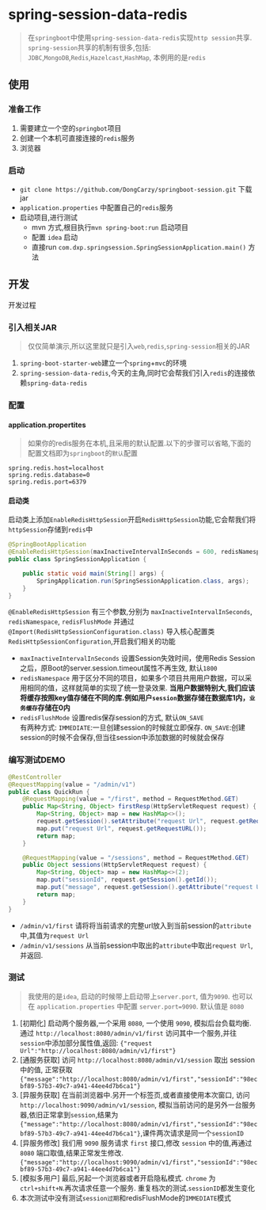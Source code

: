 # spring-session-data-redis

> 在`springboot`中使用`spring-session-data-redis`实现`http session`共享. `spring-session`共享的机制有很多,包括: `JDBC`,`MongoDB`,`Redis`,`Hazelcast`,`HashMap`, 本例用的是`redis`

## 使用

### 准备工作

1. 需要建立一个空的`springbot`项目
2. 创建一个本机可直接连接的`redis`服务
3. 浏览器

### 启动

* `git clone https://github.com/DongCarzy/springboot-session.git` 下载jar
* `application.properties` 中配置自己的`redis`服务
* 启动项目,进行测试
    * mvn 方式,根目执行`mvn spring-boot:run` 启动项目
    * 配置 `idea` 启动
    * 直接run `com.dxp.springsession.SpringSessionApplication.main()` 方法

## 开发

开发过程

### 引入相关JAR

> 仅仅简单演示,所以这里就只是引入`web`,`redis`,`spring-session`相关的JAR

1. `spring-boot-starter-web`建立一个`spring`+`mvc`的环境
2. `spring-session-data-redis`,今天的主角,同时它会帮我们引入`redis`的连接依赖`spring-data-redis`

### 配置

#### application.propertites

> 如果你的redis服务在本机,且采用的默认配置.以下的步骤可以省略,下面的配置文档即为`springboot`的`默认`配置

```propertites
spring.redis.host=localhost
spring.redis.database=0
spring.redis.port=6379
```

#### 启动类

启动类上添加`EnableRedisHttpSession`开启`RedisHttpSession`功能,它会帮我们将`httpSession`存储到`redis`中

```java
@SpringBootApplication
@EnableRedisHttpSession(maxInactiveIntervalInSeconds = 600, redisNamespace = "dxp")
public class SpringSessionApplication {

    public static void main(String[] args) {
        SpringApplication.run(SpringSessionApplication.class, args);
    }
}
```

`@EnableRedisHttpSession` 有三个参数,分别为 `maxInactiveIntervalInSeconds`, `redisNamespace`, `redisFlushMode` 并通过`@Import(RedisHttpSessionConfiguration.class)` 导入核心配置类`RedisHttpSessionConfiguration`,开启我们相关的功能

* `maxInactiveIntervalInSeconds` 设置Session失效时间，使用Redis Session之后，原Boot的server.session.timeout属性不再生效, 默认`1800`
* `redisNamespace` 用于区分不同的项目，如果多个项目共用用户数据，可以采用相同的值，这样就简单的实现了统一登录效果. **当用户数据特别大,我们应该将缓存按照key值存储在不同的库.例如用户`session`数据存储在数据库1内，`业务缓存`存储在0内**
* `redisFlushMode` 设置redis保存session的方式, 默认`ON_SAVE`  
    有两种方式: `IMMEDIATE`:一旦创建session的时候就立即保存. `ON_SAVE`:创建session的时候不会保存,但当往session中添加数据的时候就会保存

### 编写测试DEMO

```java
@RestController
@RequestMapping(value = "/admin/v1")
public class QuickRun {
    @RequestMapping(value = "/first", method = RequestMethod.GET)
    public Map<String, Object> firstResp(HttpServletRequest request) {
        Map<String, Object> map = new HashMap<>();
        request.getSession().setAttribute("request Url", request.getRequestURL());
        map.put("request Url", request.getRequestURL());
        return map;
    }

    @RequestMapping(value = "/sessions", method = RequestMethod.GET)
    public Object sessions(HttpServletRequest request) {
        Map<String, Object> map = new HashMap<>(2);
        map.put("sessionId", request.getSession().getId());
        map.put("message", request.getSession().getAttribute("request Url"));
        return map;
    }
}
```

* `/admin/v1/first` 请将将当前请求的完整url放入到当前session的`attribute`中,其值为`request Url`
* `/admin/v1/sessions` 从当前session中取出的`attribute`中取出`request Url`,并返回.

### 测试

> 我使用的是`idea`, 启动的时候带上启动带上`server.port`, 值为`9090`. 也可以在 `application.properties` 中配置 `server.port=9090`. 默认值是 `8080`

1. [初期化] 启动两个服务器,一个采用 `8080`, 一个使用 `9090`, 模拟后台负载均衡. 通过 `http://localhost:8080/admin/v1/first` 访问其中一个服务,并往`session`中添加部分属性值,返回: `{"request Url":"http://localhost:8080/admin/v1/first"}`
2. [通服务获取] 访问 `http://localhost:8080/admin/v1/session` 取出 session 中的值, 正常获取 `{"message":"http://localhost:8080/admin/v1/first","sessionId":"98ecbf89-57b3-49c7-a941-44ee4d7b6ca1"}`
3. [异服务获取] 在当前浏览器中.另开一个标签页,或者直接使用本次窗口, 访问 `http://localhost:9090/admin/v1/session`, 模拟当前访问的是另外一台服务器,依旧正常拿到`session`,结果为`{"message":"http://localhost:8080/admin/v1/first","sessionId":"98ecbf89-57b3-49c7-a941-44ee4d7b6ca1"}`,课件两次请求是同一个`sessionID`
4. [异服务修改] 我们用 `9090` 服务请求 `first` 接口,修改 `session` 中的值,再通过 `8080` 端口取值,结果正常发生修改. `{"message":"http://localhost:9090/admin/v1/first","sessionId":"98ecbf89-57b3-49c7-a941-44ee4d7b6ca1"}`
5. [模拟多用户] 最后,另起一个浏览器或者开启隐私模式. `chrome` 为 `ctrl+shift+N`.再次请求任意一个服务. 重复档次的测试.`sessionID`都发生变化
6. 本次测试中没有测试`session过期`和redisFlushMode的`IMMEDIATE`模式
